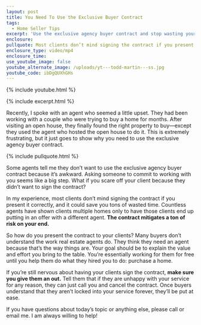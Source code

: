 ```yaml
---
layout: post
title: You Need To Use the Exclusive Buyer Contract
tags:
  - Home Seller Tips
excerpt: 'Use the exclusive agency buyer contract and stop wasting your time. '
enclosure:
pullquote: Most clients don’t mind signing the contract if you present it correctly.
enclosure_type: video/mp4
enclosure_time:
use_youtube_image: false
youtube_alternate_image: /uploads/yt---todd-martin---ss.jpg
youtube_code: ibDgQUXhGHs
---
```

{% include youtube.html %}

{% include excerpt.html %}

Recently, I spoke with an agent who seemed a little upset. They had been working with a couple who were trying to buy a home for months. After visiting an open house, they finally found the right property to buy—except they used the agent who hosted the open house to do it. This is extremely frustrating, but it just goes to show why you need to use the exclusive agency buyer contract.

{% include pullquote.html %}

Some agents tell me they don’t want to use the exclusive agency buyer contract because it’s awkward. Asking someone to commit to working with you seems like a big step. What if you scare off your client because they didn’t want to sign the contract?

In my experience, most clients don’t mind signing the contract if you present it correctly, and it could save you tons of wasted time. Countless agents have shown clients multiple homes only to have those clients end up putting in an offer with a different agent. **The contract mitigates a ton of risk on your end.&nbsp;**

So how do you present the contract to your clients? Many buyers don’t understand the work real estate agents do. They think they need an agent because that’s the way things are. Your goal should be to explain the value and effort you bring to the table. You’re essentially working for them for free until you help them do what they hired you to do: purchase a home.&nbsp;

If you’re still nervous about having your clients sign the contract, **make sure you give them an out.** Tell them that if they are unhappy with your service for any reason, they can just call you and cancel the contract. Once buyers understand that they aren’t locked into your service forever, they’ll be put at ease.&nbsp;

If you have questions about today’s topic or anything else, please call or email me. I am always willing to help\!&nbsp;
